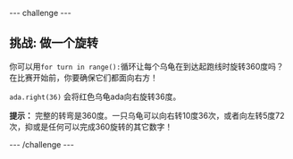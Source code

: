 --- challenge ---

## 挑战: 做一个旋转

你可以用`for turn in range():`循环让每个乌龟在到达起跑线时旋转360度吗？ 在比赛开始前，你要确保它们都面向右方！

`ada.right(36)` 会将红色乌龟ada向右旋转36度。

**提示：** 完整的转弯是360度。一只乌龟可以向右转10度36次，或者向左转5度72次，抑或是任何可以完成360旋转的其它数字！

--- /challenge ---